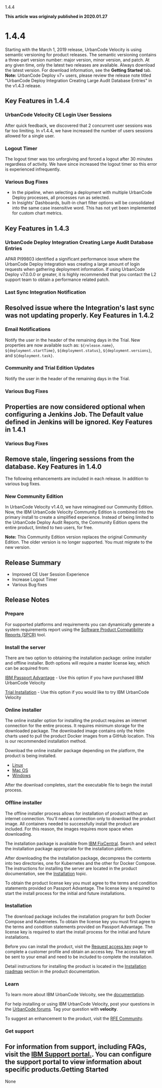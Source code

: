 





1.4.4

**This article was originaly published in 2020.01.27**


1.4.4
=====




Starting with the March 1, 2019 release, UrbanCode Velocity is using semantic versioning for product releases. The semantic versioning contains a three-part version number: major version, minor version, and patch. At any given time, only the latest two releases are available. Always download the latest version. For download information, see the **Getting Started** tab.
**Note:** UrbanCode Deploy v7+ users, please review the release note titled "UrbanCode Deploy Integration Creating Large Audit Database Entries" in the v1.4.3 release.

Key Features in 1.4.4
---------------------



### UrbanCode Velocity CE Login User Sessions


After quick feedback, we discovered that 2 concurrent user sessions was far too limiting. In v1.4.4, we have increased the number of users sessions allowed for a single user. 




### Logout Timer


The logout timer was too unforgiving and forced a logout after 30 minutes regardless of activity. We have since increased the logout timer so this error is experienced infrequently.



### Various Bug Fixes


* In the pipeline, when selecting a deployment with multiple UrbanCode Deploy processes, all processes run as selected.
* In Insights' Dashboards, built-in chart filter options will be consolidated into the same case insensitive word. This has not yet been implemented for custom chart metrics.





Key Features in 1.4.3
---------------------


### UrbanCode Deploy Integration Creating Large Audit Database Entries


APAR PI99803 identified a significant performance issue where the UrbanCode Deploy Integration was creating a large amount of login requests when gathering deployment information. If using UrbanCode Deploy v7.0.0.0 or greater, it is highly recommended that you contact the L2 support team to obtain a performance related patch.
### Last Sync Integration Notification


Resolved issue where the Integration's last sync was not updating properly.
Key Features in 1.4.2
---------------------


### Email Notifications


Notify the user in the header of the remaining days in the Trial. New properties are now available such as: `${release.name}`, `${deployment.startTime}`, `${deployment.status}`, `${deployment.versions}`, and `${deployment.task}`.
### Community and Trial Edition Updates


Notify the user in the header of the remaining days in the Trial.
### Various Bug Fixes


Properties are now considered optional when configuring a Jenkins Job. The Default value defined in Jenkins will be ignored.
Key Features in 1.4.1
---------------------


### Various Bug Fixes


Remove stale, lingering sessions from the database.
Key Features in 1.4.0
---------------------


The following enhancements are included in each release. In addition to various bug fixes.
### New Community Edition


In UrbanCode Velocity v1.4.0, we have reimagined our Community Edition. Now, the IBM UrbanCode Velocity Community Edition is combined into the primary install to create a simplified experience. Instead of being limited to the UrbanCode Deploy Audit Reports, the Community Edition opens the entire product, limited to two users, for free.

**Note:** This Community Edition version replaces the original Community Edition. The older version is no longer supported. You must migrate to the new version.

Release Summary
---------------

  
* Improved CE User Session Experience
* Increase Logout Timer
* Various Bug fixes

Release Notes
-------------

  
### Prepare


For supported platforms and requirements you can dynamically generate a system requirements report using the [Software Product Compatibility Reports (SPCR)](https://www.ibm.com/software/reports/compatibility/clarity/index.html) tool.
### Install the server


There are two option to obtaining the installation package: online installer and offline installer. Both options will require a master license key, which can be acquired from:

[IBM Passport Advantage](https://www.ibm.com/software/passportadvantage/) - Use this option if you have purchased IBM UrbanCode Velocity

[Trial Installation](https://www.uc-velocity.com/) - Use this option if you would like to try IBM UrbanCode Velocity
### Online installer


The online installer option for installing the product requires an internet connection for the entire process. It requires minimum storage for the downloaded package. The downloaded image contains only the Helm charts used to pull the product Docker images from a GitHub location. This is our recommended installation method.

Download the online installer package depending on the platform, the product is being installed.
* [Linux](https://public.dhe.ibm.com/software/products/UrbanCode/Velocity/latest/velocity-se-ibm-install-latest-linux)
* [Mac OS](https://public.dhe.ibm.com/software/products/UrbanCode/Velocity/latest/velocity-se-ibm-install-latest-macos)
* [Windows](https://public.dhe.ibm.com/software/products/UrbanCode/Velocity/latest/velocity-se-ibm-install-latest-win.exe)


After the download completes, start the executable file to begin the install process.
### Offline installer


The offline installer process allows for installation of product without an internet connection. You'll need a connection only to download the product image. All containers needed to successfully install the product are included. For this reason, the images requires more space when downloading.

The installation package is available from [IBM FixCentral](https://www-945.ibm.com/support/fixcentral/swg/selectFixes?parent=ibm%7ERational&product=ibm/Rational/IBM+UrbanCode+Velocity&release=All&platform=All&function=all). Search and select the installation package appropriate for the installation platform.

After downloading the the installation package, decompress the contents into two directories, one for Kubernetes and the other for Docker Compose. The instructions for installing the server are located in the product documentation, see the [Installation](https://www.ibm.com/support/knowledgecenter/SSCKX6_1.4.x/com.ibm.uvelocity.doc/topics/c_install_se_roadmap.html) topic.

To obtain the product license key you must agree to the terms and condition statements provided on Passport Advantage. The license key is required to start the install process for the initial and future installations.
### Installation


The download package includes the installation program for both Docker Compose and Kubernetes. To obtain the license key you must first agree to the terms and condition statements provided on Passport Advantage. The license key is required to start the install process for the initial and future installations.

Before you can install the product, visit the [Request access key](https://www.uc-velocity.com/) page to complete a customer profile and obtain an access key. The access key will be sent to your email and need to be included to complete the installation.

Detail instructions for installing the product is located in the [Installation roadmap](http://www.ibm.com/support/knowledgecenter/SSCKX6_1.4.x/com.ibm.insights.doc/topics/c_install_roadmap.html) section in the product documentation.
### Learn


To learn more about IBM UrbanCode Velcoity, see the [documentation](http://www-01.ibm.com/support/knowledgecenter/SSCKX6_1.4.x).

For help installing or using IBM UrbanCode Velocity, post your questions in the [UrbanCode forums](https://developer.ibm.com/answers/topics/velocity.html). Tag your question with **velocity**.

To suggest an enhancement to the product, visit the [RFE Community](http://www.ibm.com/developerworks/rfe/execute?use_case=submitRfe).
### Get support


For information from support, including FAQs, visit the [IBM Support portal.](https://www.ibm.com/support/home). You can configure the support portal to view information about specific products.Getting Started
---------------

  
None


